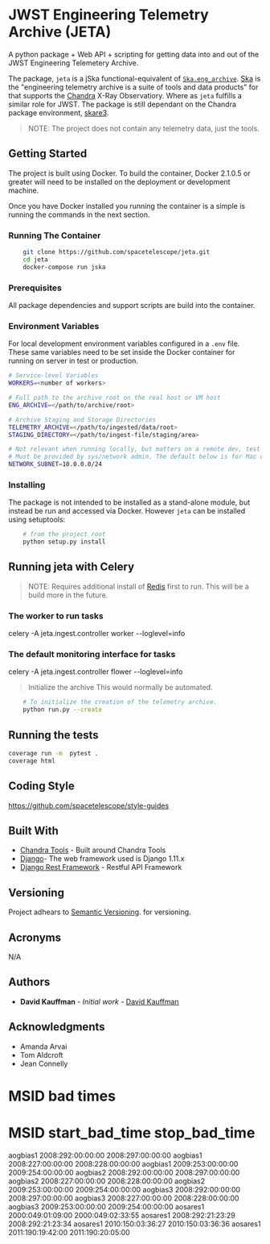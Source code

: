 # JWST Engineering Telemetry Archive (JETA)

A python package + Web API + scripting for getting data into and out of the JWST Engineering Telemetery Archive.

The package, `jeta` is a jSka functional-equivalent of [`Ska.eng_archive`](https://github.com/sot/eng_archive).
[Ska](https://cxc.cfa.harvard.edu/mta/ASPECT/tool_doc/pydocs/) is the "engineering telemetry archive is a suite of tools and data products" for
that supports the [Chandra](https://chandra.harvard.edu/about/spacecraft.html) X-Ray Observatiory. Where as `jeta` fulfills a similar role for JWST.
The package is still dependant on the Chandra package environment, [skare3](https://github.com/sot/skare3).

> NOTE: The project does not contain any telemetry data, just the tools.

## Getting Started

The project is built using Docker. To build the container, Docker 2.1.0.5 or greater will need to be installed on the
deployment or development machine.

Once you have Docker installed you running the container is a simple is running the commands in the
next section.

### Running The Container

```bash
    git clone https://github.com/spacetelescope/jeta.git
    cd jeta
    docker-compose run jska
```

### Prerequisites

All package dependencies and support scripts are build into the container.

### Environment Variables

For local development environment variables configured in a `.env` file. These same variables
need to be set inside the Docker container for running on server in test or production.

```bash
# Service-level Variables
WORKERS=<number of workers>

# Full path to the archive root on the real host or VM host
ENG_ARCHIVE=</path/to/archive/root>

# Archive Staging and Storage Directories
TELEMETRY_ARCHIVE=</path/to/ingested/data/root>
STAGING_DIRECTORY=</path/to/ingest-file/staging/area>

# Not relevant when running locally, but matters on a remote dev, test or prod server.
# Must be provided by sys/network admin. The default below is for Mac docker's defaults.
NETWORK_SUBNET=10.0.0.0/24
```

### Installing

The package is not intended to be installed as a stand-alone module, but instead be run and accessed via Docker.
However `jeta` can be installed using setuptools:

```bash
    # from the project root
    python setup.py install
```

## Running jeta with Celery

> NOTE: Requires additional install of [Redis](https://redis.io/) first to run.
> This will be a build more in the future.

### The worker to run tasks
celery -A jeta.ingest.controller worker --loglevel=info

### The default monitoring interface for tasks
celery -A jeta.ingest.controller flower --loglevel=info

> Initialize the archive
> This would normally be automated.

```bash
    # To initialize the creation of the telemetry archive.
    python run.py --create
```

## Running the tests

```bash
coverage run -m  pytest .
coverage html
```

## Coding Style

https://github.com/spacetelescope/style-guides

## Built With

* [Chandra Tools](https://cxc.harvard.edu/mta/ASPECT/tool_doc/pydocs/index.html) - Built around Chandra Tools
* [Django](https://docs.djangoproject.com/en/1.11/)- The web framework used is Django 1.11.x
* [Django Rest Framework](https://www.django-rest-framework.org/) - Restful API Framework


## Versioning

Project adhears to [Semantic Versioning](https://semver.org/spec/v2.0.0.html). for versioning.

## Acronyms

N/A

## Authors

* **David Kauffman** - *Initial work* - [David Kauffman](https://github.com/ddkauffman)

## Acknowledgments

* Amanda Arvai
* Tom Aldcroft
* Jean Connelly


# MSID bad times 
# MSID     start_bad_time   stop_bad_time
aogbias1 2008:292:00:00:00 2008:297:00:00:00
aogbias1 2008:227:00:00:00 2008:228:00:00:00
aogbias1 2009:253:00:00:00 2009:254:00:00:00
aogbias2 2008:292:00:00:00 2008:297:00:00:00
aogbias2 2008:227:00:00:00 2008:228:00:00:00
aogbias2 2009:253:00:00:00 2009:254:00:00:00
aogbias3 2008:292:00:00:00 2008:297:00:00:00
aogbias3 2008:227:00:00:00 2008:228:00:00:00
aogbias3 2009:253:00:00:00 2009:254:00:00:00
aosares1 2000:049:01:09:00 2000:049:02:33:55
aosares1 2008:292:21:23:29 2008:292:21:23:34
aosares1 2010:150:03:36:27 2010:150:03:36:36
aosares1 2011:190:19:42:00 2011:190:20:05:00
